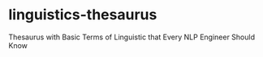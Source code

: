 # linguistics-thesaurus
Thesaurus with Basic Terms of Linguistic that Every NLP Engineer Should Know
